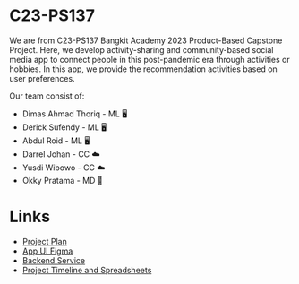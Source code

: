 # C23-PS137
We are from C23-PS137 Bangkit Academy 2023 Product-Based Capstone Project. Here, we develop activity-sharing and community-based social media app to connect people in this post-pandemic era through activities or hobbies. In this app, we provide the recommendation activities based on user preferences.

Our team consist of:
* Dimas Ahmad Thoriq - ML 🖥️
* Derick Sufendy - ML 🖥️
* Abdul Roid - ML 🖥️
* Darrel Johan - CC ☁️
* Yusdi Wibowo - CC ☁️
* Okky Pratama - MD 📱

# Links
* [Project Plan](https://docs.google.com/document/d/1jULoqyHiPHE5pr8zrPeqBfwbHHQu17mgNvb11YOeFVk/edit?usp=sharing)
* [App UI Figma](https://www.figma.com/file/nD27ZDVTRn7vVdOz9FrnMM/Capstone-Project-MinSatu?type=design&node-id=1%3A3&t=Ci2LacCLYatWm6rY-1)
* [Backend Service](https://github.com/dimasthoriq/C23-PS137/blob/CC/README.md)
* [Project Timeline and Spreadsheets](https://docs.google.com/spreadsheets/d/1zpKmClQFkoM03T-Mx4G-enDPS8NK_7Up5h65HayFXGA/edit?usp=sharing)
